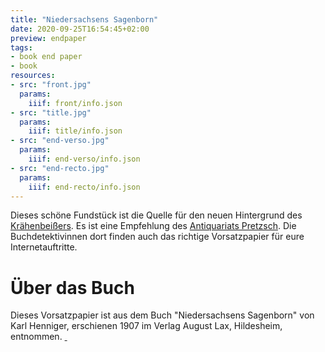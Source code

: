 ```yaml
---
title: "Niedersachsens Sagenborn"
date: 2020-09-25T16:54:45+02:00
preview: endpaper
tags:
- book end paper
- book
resources:
- src: "front.jpg"
  params:
    iiif: front/info.json
- src: "title.jpg"
  params:
    iiif: title/info.json
- src: "end-verso.jpg"
  params:
    iiif: end-verso/info.json
- src: "end-recto.jpg"
  params:
    iiif: end-recto/info.json
---
```

Dieses schöne Fundstück ist die Quelle für den neuen Hintergrund des [Krähenbeißers](https://krähenbeisser.de). Es ist eine Empfehlung des [Antiquariats Pretzsch](https://antiquariat-pretzsch.de/). Die Buchdetektivinnen dort finden auch das richtige Vorsatzpapier für eure Internetauftritte.

# Über das Buch

Dieses Vorsatzpapier ist aus dem Buch "Niedersachsens Sagenborn" von Karl Henniger, erschienen 1907 im Verlag August Lax, Hildesheim, entnommen. <a class="worldcat" href="http://www.worldcat.org/oclc/903072932">&nbsp;</a>
